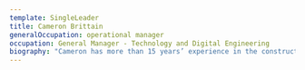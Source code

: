 ```yaml
---
template: SingleLeader
title: Cameron Brittain
generalOccupation: operational manager
occupation: General Manager - Technology and Digital Engineering
biography: "Cameron has more than 15 years’ experience in the construction industry having worked on large-scale Infrastructure projects including road, rail, oil and gas and mining projects for a variety of Clients. \r\n\nIn his role as General Manager – Technology and Digital Engineering for SEE Group, Cameron is responsible for ensuring the groups technology strategy aligns with the core business requirements and strategic direction. He also drives the group’s ability to deliver Digital Engineering requirements to the Specifications put forward by government. \r\n\nCameron’s experience across the business means that he can drive change into the various divisions across the group."
---
```


